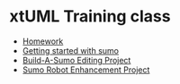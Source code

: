 # xtUML Training class

* [Homework](homework)  
* [Getting started with sumo](sumo_start.md)  
* [Build-A-Sumo Editing Project](sumo_edit)  
* [Sumo Robot Enhancement Project](sumo_project)  


